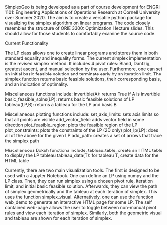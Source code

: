 SimplexGeo is being developed as a part of course development for ENGRI 1101:
Engineering Applications of Operations Research at Cornell University over
Summer 2020. The aim is to create a versatile python package for visualizing
the simplex algorithm on linear programs. The code closely resembles the
structure of ORIE 3300: Optimization I lecture slides. This should allow for
those students to comfortably examine the source code.

Current Functionality

The LP class allows one to create linear programs and stores them in both
standard equality and inequality forms. The current simplex implementation
is the revised simplex method. It includes 4 pivot rules: Bland, Dantzig,
greatest ascent, and manual selection by the user. Furthermore, one can
set an initial basic feasible solution and terminate early by an iteration
limit. The simplex function returns basic feasible solutions, their
corresponding basis, and an indication of optimality.

Miscellaneous functions include:
    invertible(A): returns True if A is invertible
    basic_feasible_solns(LP): returns basic feasible solutions of LP
    tableau(LP,B): returns a tableau for the LP and basis B

Miscellaneous plotting functions include:
    set_axis_limits: sets axis limits so that all points are visible
    add_vector_field: adds vector field in some direction
    plot_feasible_region: plots the feasible region of the LP
    plot_constraints: plots the constraints of the LP (2D only)
    plot_lp(LP): does all of the above for the given LP
    add_path: creates a set of arrows that trace the simplex path

Miscellaneous Bokeh functions include:
    tableau_table: create an HTML table to display the LP tableau
    tableau_data(T): for tableau T, create data for the HTML table

Currently, there are two main visualization tools. The first is designed to
be used with a Jupyter Notebook. One can define an LP using numpy and the
LP class. Then, they can run simplex using a chosen pivot rule, iteration
limit, and initial basic feasible solution. Afterwards, they can view the
path of simplex geometrically and the tableau at each iteration of simplex.
This uses the function simplex_visual. Alternatively, one can use the
function web_demo to generate an interactive HTML page for some LP. The self
contained web-page allows the user to toggle between non-manual pivot rules
and view each iteration of simplex. Similarly, both the geometric visual and
tableau are shown for each iteration of simplex.
